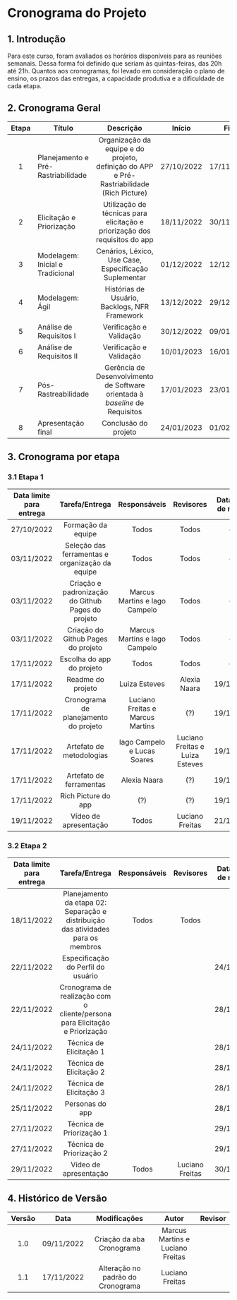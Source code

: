 # Cronograma do Projeto

## 1. Introdução

Para este curso, foram avaliados os horários disponíveis para as reuniões semanais. Dessa forma foi definido que seriam às quintas-feiras, das 20h até 21h. Quantos aos cronogramas, foi levado em consideração o plano de ensino, os prazos das entregas, a capacidade produtiva e a dificuldade de cada etapa.

## 2. Cronograma Geral
<!-- As descrições da etapa 3 a 8 ainda precisam ser melhor descritas -->

| Etapa | Título                             |                                         Descrição                                         |   Início   |    Fim     |
| :---: | ---------------------------------- | :---------------------------------------------------------------------------------------: | :--------: | :--------: |
|   1   | Planejamento e Pré-Rastriabilidade | Organização da equipe e do projeto, definição do APP e Pré-Rastriabilidade (Rich Picture) | 27/10/2022 | 17/11/2022 |
|   2   | Elicitação e Priorização           |        Utilização de técnicas para elicitação e priorização dos requisitos do app         | 18/11/2022 | 30/11/2022 |
|   3   | Modelagem: Inicial e Tradicional   |                   Cenários, Léxico, Use Case, Especificação Suplementar                   | 01/12/2022 | 12/12/2022 |
|   4   | Modelagem: Ágil                    |                       Histórias de Usuário, Backlogs, NFR Framework                       | 13/12/2022 | 29/12/2022 |
|   5   | Análise de Requisitos I            |                                  Verificação e Validação                                  | 30/12/2022 | 09/01/2023 |
|   6   | Análise de Requisitos II           |                                  Verificação e Validação                                  | 10/01/2023 | 16/01/2023 |
|   7   | Pós-Rastreabilidade                |       Gerência de Desenvolvimento de Software orientada à _baseline_ de Requisitos        | 17/01/2023 | 23/01/2023 |
|   8   | Apresentação final                 |                                   Conclusão do projeto                                    | 24/01/2023 | 01/02/2023 |


## 3. Cronograma por etapa

### 3.1 Etapa 1

| Data limite para entrega |                  Tarefa/Entrega                   |           Responsáveis           |            Revisores            | Data limite de revisão |
| :----------------------: | :-----------------------------------------------: | :------------------------------: | :-----------------------------: | :--------------------: |
|        27/10/2022        |                Formação da equipe                 |              Todos               |              Todos              |          ---           |
|        03/11/2022        |  Seleção das ferramentas e organização da equipe  |              Todos               |              Todos              |          ---           |
|        03/11/2022        | Criação e padronização do Github Pages do projeto |  Marcus Martins e Iago Campelo   |              Todos              |          ---           |
|        03/11/2022        |        Criação do Github Pages do projeto         |  Marcus Martins e Iago Campelo   |              Todos              |          ---           |
|        17/11/2022        |             Escolha do app do projeto             |              Todos               |              Todos              |          ---           |
|        17/11/2022        |                 Readme do projeto                 |          Luiza Esteves           |          Alexia Naara           |       19/11/2022       |
|        17/11/2022        |       Cronograma de planejamento do projeto       | Luciano Freitas e Marcus Martins |               (?)               |       19/11/2022       |
|        17/11/2022        |             Artefato de metodologias              |   Iago Campelo e Lucas Soares    | Luciano Freitas e Luiza Esteves |       19/11/2022       |
|        17/11/2022        |              Artefato de ferramentas              |           Alexia Naara           |               (?)               |       19/11/2022       |
|        17/11/2022        |                Rich Picture do app                |               (?)                |               (?)               |       19/11/2022       |
|        19/11/2022        |               Vídeo de apresentação               |              Todos               |         Luciano Freitas         |       21/11/2022       |

### 3.2 Etapa 2
<!-- Mínimo de 3 técnicas de elicitação e 2 de priorização -->

| Data limite para entrega |                                  Tarefa/Entrega                                   | Responsáveis |    Revisores    | Data limite de revisão |
| :----------------------: | :-------------------------------------------------------------------------------: | :----------: | :-------------: | :--------------------: |
|        18/11/2022        | Planejamento da etapa 02: Separação e distribuição das atividades para os membros |    Todos     |      Todos      |          ---           |
|        22/11/2022        |                        Especificação do Perfil do usuário                         |              |                 |       24/11/2022       |
|        22/11/2022        |   Cronograma de realização com o cliente/persona para Elicitação e Priorização    |              |                 |       28/11/2022       |
|        24/11/2022        |                              Técnica de Elicitação 1                              |              |                 |       28/11/2022       |
|        24/11/2022        |                              Técnica de Elicitação 2                              |              |                 |       28/11/2022       |
|        24/11/2022        |                              Técnica de Elicitação 3                              |              |                 |       28/11/2022       |
|        25/11/2022        |                                  Personas do app                                  |              |                 |       28/11/2022       |
|        27/11/2022        |                             Técnica de Priorização 1                              |              |                 |       29/11/2022       |
|        27/11/2022        |                             Técnica de Priorização 2                              |              |                 |       29/11/2022       |
|        29/11/2022        |                               Vídeo de apresentação                               |    Todos     | Luciano Freitas |       30/11/2022       |

<!-- ## 6. Entregas da disciplina

| Etapa | Descrição                                                                                | Dia de entrega |
| :---: | ---------------------------------------------------------------------------------------- | :------------: |
|   1   | Planejamento da equipe e do projeto, escolha do app e Pré-Rastreabilidade (Rich Picture) |   21/11/2022   |
|   2   | Elicitação – Técnicas e Priorização                                                      |   30/11/2022   |
|   3   | Modelagem de Requisitos: Cenários , Léxico, Use Case, Especificação Suplementar          |   12/12/2022   |
|   4   | Modelagem de Requisitos - Ágil (Histórias de Usuário, Backlogs, NFR Framework)           |   04/01/2022   |
|   5   | Análise de Requisitos: Verificação e Validação 1                                         |   09/01/2022   |
|   6   | Análise de Requisitos: Verificação e Validação 2                                         |   16/01/2022   |
|   7   | Pós-Rastreabilidade                                                                      |   23/01/2022   |
|   8   | Apresentação final                                                                       |   01/02/2022   | -->

## 4. Histórico de Versão

| Versão |    Data    |           Modificações            |              Autor               | Revisor |
| :----: | :--------: | :-------------------------------: | :------------------------------: | :-----: |
|  1.0   | 09/11/2022 |     Criação da aba Cronograma     | Marcus Martins e Luciano Freitas |         |
|  1.1   | 17/11/2022 | Alteração no padrão do Cronograma |         Luciano Freitas          |         |